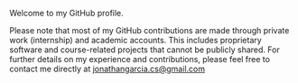 Welcome to my GitHub profile.

Please note that most of my GitHub contributions are made through private work (internship) and academic accounts. This includes proprietary software and course-related projects that cannot be publicly shared. For further details on my experience and contributions, please feel free to contact me directly at jonathangarcia.cs@gmail.com

<!--
**jonathangarciaalamilla/jonathangarciaalamilla** is a ✨ _special_ ✨ repository because its `README.md` (this file) appears on your GitHub profile.
Here are some ideas to get you started:
- 🔭 I’m currently working on ...
- 🌱 I’m currently learning ...
- 👯 I’m looking to collaborate on ...
- 🤔 I’m looking for help with ...
- 💬 Ask me about ...
- 📫 How to reach me: ...
- 😄 Pronouns: ...
- ⚡ Fun fact: ...
-->
